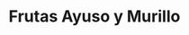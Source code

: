 ---
title: "Frutas Ayuso y Murillo"
url: /hinojosa-del-duque/frutas-ayuso-y-murillo/
shop: frutería
---
